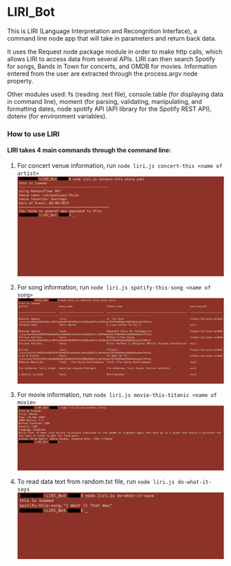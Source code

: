 # LIRI_Bot

This is LIRI (Language Interpretation and Recongnition Interface), a command line node app that will take in parameters and return back data.

It uses the Request node package module in order to make http calls, which allows LIRI to access data from several APIs. LIRI can then search Spotify for songs, Bands in Town for concerts, and OMDB for movies. Information entered from the user are extracted through the process.argv node property.

Other modules used: fs (reading .text file), console.table (for displaying data in command line), moment (for parsing, validating, manipulating, and formatting dates, node spotify API (API library for the Spotify REST API), dotenv (for environment variables).

### How to use LIRI
#### LIRI takes 4 main commands through the command line:

1) For concert venue information, run `node liri.js concert-this <name of artist>`
![](/images/concert-this.png)

2) For song information, run `node liri.js spotify-this-song <name of song>`
![](/images/spotify-this.png)

3) For movie information, run `node liri.js movie-this-titanic <name of movie>`
![](/images/movie-this.png)

4) To read data text from random.txt file, run `node liri.js do-what-it-says`
![](/images/do-what.png)
